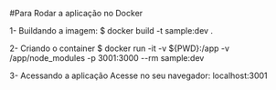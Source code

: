 #Para Rodar a aplicação no Docker

1- Buildando a imagem:
$ docker build -t sample:dev .

2- Criando o container
$ docker run -it -v ${PWD}:/app -v /app/node_modules -p 3001:3000 --rm sample:dev

3- Acessando a aplicação
Acesse no seu navegador: localhost:3001